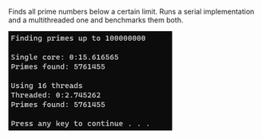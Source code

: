Finds all prime numbers below a certain limit. Runs a serial implementation and a multithreaded one and benchmarks them both.

![Screenshot](https://github.com/grommithub/Prime-Factory/blob/main/benchmark.png)

